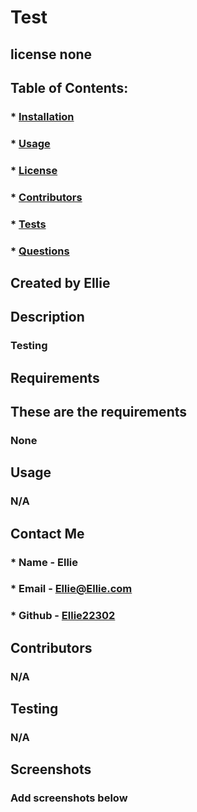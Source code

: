 # Test

## license none 
### 

## Table of Contents:
###  * [Installation](#installation)
###  * [Usage](#usage)
###  * [License](#license)
###  * [Contributors](#contributors)
###  * [Tests](#tests)
###  * [Questions](#questions)

## Created by Ellie
### 
### 


## Description
### Testing


## Requirements
## These are the requirements 
### None


## Usage

### N/A


## Contact Me
### * Name - Ellie
### * Email - Ellie@Ellie.com
### * Github - [Ellie22302](https://github.com/Ellie22302/)


## Contributors
### N/A


## Testing
### N/A

## Screenshots 
### Add screenshots below
